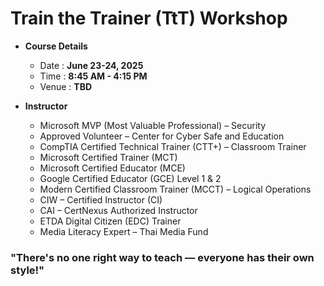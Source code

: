 # Train the Trainer (TtT) Workshop

+ **Course Details**
	+ Date : **June 23-24, 2025**
	+ Time : **8:45 AM - 4:15 PM**
	+ Venue : **TBD**

+ **Instructor**
	+ Microsoft MVP (Most Valuable Professional) – Security
	+ Approved Volunteer – Center for Cyber Safe and Education
	+ CompTIA Certified Technical Trainer (CTT+) – Classroom Trainer
	+ Microsoft Certified Trainer (MCT)
	+ Microsoft Certified Educator (MCE)
	+ Google Certified Educator (GCE) Level 1 & 2
	+ Modern Certified Classroom Trainer (MCCT) – Logical Operations
	+ CIW – Certified Instructor (CI)
	+ CAI – CertNexus Authorized Instructor
	+ ETDA Digital Citizen (EDC) Trainer
	+ Media Literacy Expert – Thai Media Fund
	
### "There's no one right way to teach — everyone has their own style!"